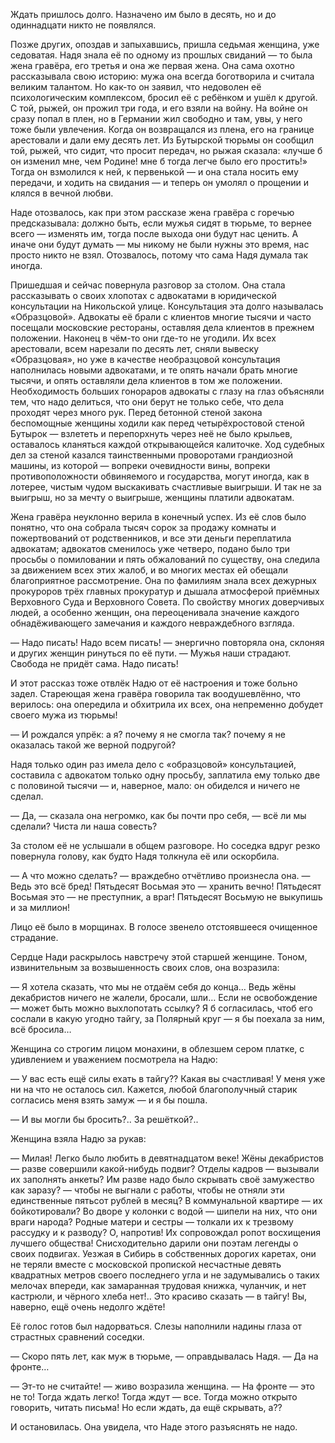 Ждать пришлось долго. Назначено им было в десять, но и до одиннадцати никто не появлялся.

Позже других, опоздав и запыхавшись, пришла седьмая женщина, уже седоватая. Надя знала её по одному из прошлых свиданий — то была жена гравёра, его третья и она же первая жена. Она сама охотно рассказывала свою историю: мужа она всегда боготворила и считала великим талантом. Но как-то он заявил, что недоволен её психологическим комплексом, бросил её с ребёнком и ушёл к другой. С той, рыжей, он прожил три года, и его взяли на войну. На войне он сразу попал в плен, но в Германии жил свободно и там, увы, у него тоже были увлечения. Когда он возвращался из плена, его на границе арестовали и дали ему десять лет. Из Бутырской тюрьмы он сообщил той, рыжей, что сидит, что просит передач, но рыжая сказала: «лучше б он изменил мне, чем Родине! мне б тогда легче было его простить!» Тогда он взмолился к ней, к первенькой — и она стала носить ему передачи, и ходить на свидания — и теперь он умолял о прощении и клялся в вечной любви.

Наде отозвалось, как при этом рассказе жена гравёра с горечью предсказывала: должно быть, если мужья сидят в тюрьме, то вернее всего — изменять им, тогда после выхода они будут нас ценить. А иначе они будут думать — мы никому не были нужны это время, нас просто никто не взял. Отозвалось, потому что сама Надя думала так иногда.

Пришедшая и сейчас повернула разговор за столом. Она стала рассказывать о своих хлопотах с адвокатами в юридической консультации на Никольской улице. Консультация эта долго называлась «Образцовой». Адвокаты её брали с клиентов многие тысячи и часто посещали московские рестораны, оставляя дела клиентов в прежнем положении. Наконец в чём-то они где-то не угодили. Их всех арестовали, всем нарезали по десять лет, сняли вывеску «Образцовая», но уже в качестве необразцовой консультация наполнилась новыми адвокатами, и те опять начали брать многие тысячи, и опять оставляли дела клиентов в том же положении. Необходимость больших гонораров адвокаты с глазу на глаз объясняли тем, что надо делиться, что они берут не только себе, что дела проходят через много рук. Перед бетонной стеной закона беспомощные женщины ходили как перед четырёхростовой стеной Бутырок — взлететь и перепорхнуть через неё не было крыльев, оставалось кланяться каждой открывающейся калиточке. Ход судебных дел за стеной казался таинственными проворотами грандиозной машины, из которой — вопреки очевидности вины, вопреки противоположности обвиняемого и государства, могут иногда, как в лотерее, чистым чудом выскакивать счастливые выигрыши. И так не за выигрыш, но за мечту о выигрыше, женщины платили адвокатам.

Жена гравёра неуклонно верила в конечный успех. Из её слов было понятно, что она собрала тысяч сорок за продажу комнаты и пожертвований от родственников, и все эти деньги переплатила адвокатам; адвокатов сменилось уже четверо, подано было три просьбы о помиловании и пять обжалований по существу, она следила за движением всех этих жалоб, и во многих местах ей обещали благоприятное рассмотрение. Она по фамилиям знала всех дежурных прокуроров трёх главных прокуратур и дышала атмосферой приёмных Верховного Суда и Верховного Совета. По свойству многих доверчивых людей, а особенно женщин, она переоценивала значение каждого обнадёживающего замечания и каждого невраждебного взгляда.

— Надо писать! Надо всем писать! — энергично повторяла она, склоняя и других женщин ринуться по её пути. — Мужья наши страдают. Свобода не придёт сама. Надо писать!

И этот рассказ тоже отвлёк Надю от её настроения и тоже больно задел. Стареющая жена гравёра говорила так воодушевлённо, что верилось: она опередила и обхитрила их всех, она непременно добудет своего мужа из тюрьмы!

— И рождался упрёк: а я? почему я не смогла так? почему я не оказалась такой же верной подругой?

Надя только один раз имела дело с «образцовой» консультацией, составила с адвокатом только одну просьбу, заплатила ему только две с половиной тысячи — и, наверное, мало: он обиделся и ничего не сделал.

— Да, — сказала она негромко, как бы почти про себя, — всё ли мы сделали? Чиста ли наша совесть?

За столом её не услышали в общем разговоре. Но соседка вдруг резко повернула голову, как будто Надя толкнула её или оскорбила.

— А что можно сделать? — враждебно отчётливо произнесла она. — Ведь это всё бред! Пятьдесят Восьмая это — хранить вечно! Пятьдесят Восьмая это — не преступник, а враг! Пятьдесят Восьмую не выкупишь и за миллион!

Лицо её было в морщинах. В голосе звенело отстоявшееся очищенное страдание.

Сердце Нади раскрылось навстречу этой старшей женщине. Тоном, извинительным за возвышенность своих слов, она возразила:

— Я хотела сказать, что мы не отдаём себя до конца… Ведь жёны декабристов ничего не жалели, бросали, шли… Если не освобождение — может быть можно выхлопотать ссылку? Я б согласилась, чтоб его сослали в какую угодно тайгу, за Полярный круг — я бы поехала за ним, всё бросила…

Женщина со строгим лицом монахини, в облезшем сером платке, с удивлением и уважением посмотрела на Надю:

— У вас есть ещё силы ехать в тайгу?? Какая вы счастливая! У меня уже ни на что не осталось сил. Кажется, любой благополучный старик согласись меня взять замуж — и я бы пошла.

— И вы могли бы бросить?.. За решёткой?..

Женщина взяла Надю за рукав:

— Милая! Легко было любить в девятнадцатом веке! Жёны декабристов — разве совершили какой-нибудь подвиг? Отделы кадров — вызывали их заполнять анкеты? Им разве надо было скрывать своё замужество как заразу? — чтобы не выгнали с работы, чтобы не отняли эти единственные пятьсот рублей в месяц? В коммунальной квартире — их бойкотировали? Во дворе у колонки с водой — шипели на них, что они враги народа? Родные матери и сестры — толкали их к трезвому рассудку и к разводу? О, напротив! Их сопровождал ропот восхищения лучшего общества! Снисходительно дарили они поэтам легенды о своих подвигах. Уезжая в Сибирь в собственных дорогих каретах, они не теряли вместе с московской пропиской несчастные девять квадратных метров своего последнего угла и не задумывались о таких мелочах впереди, как замаранная трудовая книжка, чуланчик, и нет кастрюли, и чёрного хлеба нет!.. Это красиво сказать — в тайгу! Вы, наверно, ещё очень недолго ждёте!

Её голос готов был надорваться. Слезы наполнили надины глаза от страстных сравнений соседки.

— Скоро пять лет, как муж в тюрьме, — оправдывалась Надя. — Да на фронте…

— Эт-то не считайте! — живо возразила женщина. — На фронте — это не то! Тогда ждать легко! Тогда ждут — все. Тогда можно открыто говорить, читать письма! Но если ждать, да ещё скрывать, а??

И остановилась. Она увидела, что Наде этого разъяснять не надо.